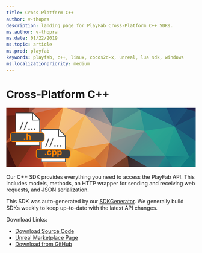 ```yaml
---
title: Cross-Platform C++
author: v-thopra
description: landing page for PlayFab Cross-Platform C++ SDKs.
ms.author: v-thopra
ms.date: 01/22/2019
ms.topic: article
ms.prod: playfab
keywords: playfab, c++, linux, cocos2d-x, unreal, lua sdk, windows
ms.localizationpriority: medium
---
```


# Cross-Platform C++

![Cross-Platform C++](./media/cpp1.png)

Our C++ SDK provides everything you need to access the PlayFab API. This includes models, methods, an HTTP wrapper for sending and receiving web requests, and JSON serialization.

This SDK was auto-generated by our [SDKGenerator](../sdkgenerator/index.md). We generally build SDKs weekly to keep up-to-date with the latest API changes.

Download Links:

- [Download Source Code](https://github.com/PlayFab/UnrealMarketplacePlugin)
- [Unreal Marketplace Page](https://www.unrealengine.com/marketplace/playfab-sdk)
- [Download from GitHub](https://api.playfab.com/downloads/unreal-mkpl)